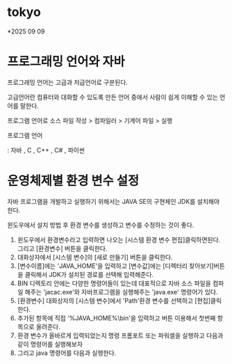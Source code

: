 # tokyo



\*2025 09 09

# **프로그래밍 언어와 자바**





프로그래밍 언어는 고급과 저급언어로 구분된다.

고급언어란 컴퓨터와 대화할 수 있도록 만든 언어 중에서 사람이 쉽게 이해할 수 있는 언어를 말한다.



프로그램 언어로 소스 파일 작성 > 컴파일러 > 기계어 파일 > 실행



프로그램 언어

: 자바 , C , C++ , C# , 파이썬



# **운영체제별 환경 변수 설정**



자바 프로그램을 개발하고 실행하기 위해서는 JAVA SE의 구현체인 JDK를 설치해야 한다.

윈도우에서 설치 방법 후 환경 변수를 생성하고 변수를 수정하는 것이 좋다.



1. 윈도우에서 환경변수라고 입력하면 나오는 \[시스템 환경 변수 편집]클릭하면된다. 그리고 \[환경변수] 버튼을 클릭한다.
2. 대화상자에서 \[시스템 변수]의 \[새로 만들기] 버튼을 클릭한다.
3. \[변수이름]에는 'JAVA\_HOME'을 입력하고 \[변수값]에는 \[디렉터리 찾아보기]버튼을 클릭해서 JDK가 설치된 경로를 선택해 입력해준다.
4. BIN 디렉토리 안에는 다양한 명령어들이 있는데 대표적으로 자바 소스 파일을 컴파일 해주는 'jacac.exe'와 자바프로그램을 실행해주는 'java.exe' 명령어가 있다.
5. \[환경변수] 대화상자의 \[시스템 변수]에서 'Path'환경 변수를 선택하고 \[편집]클릭한다.
6. 추가된 항목에 직접 '%JAVA\_HOME%\\bin'을 입력하고 버튼 이용해서 첫번째 항목으로 올려준다.
7. 환경 변수가 올바르게 입력되었는지 명령 프롬포트 또는 파워셀을 실행하고 다음과 같이 명령어를 실행해보자
8. 그리고 java 명령어를 다음과 실행한다.

